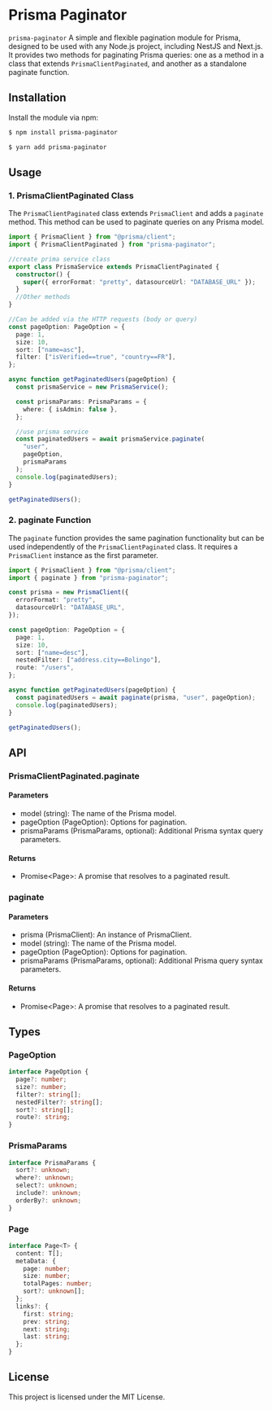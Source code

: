 # Prisma Paginator

`prisma-paginator` A simple and flexible pagination module for Prisma, designed to be used with any Node.js project, including NestJS and Next.js. It provides two methods for paginating Prisma queries: one as a method in a class that extends `PrismaClientPaginated`, and another as a standalone paginate function.

## Installation

Install the module via npm:

```bash
$ npm install prisma-paginator
```

```bash
$ yarn add prisma-paginator
```

## Usage

### 1. PrismaClientPaginated Class

The `PrismaClientPaginated` class extends `PrismaClient` and adds a `paginate` method. This method can be used to paginate queries on any Prisma model.

```ts
import { PrismaClient } from "@prisma/client";
import { PrismaClientPaginated } from "prisma-paginator";

//create prima service class
export class PrismaService extends PrismaClientPaginated {
  constructor() {
    super({ errorFormat: "pretty", datasourceUrl: "DATABASE_URL" });
  }
  //Other methods
}

//Can be added via the HTTP requests (body or query)
const pageOption: PageOption = {
  page: 1,
  size: 10,
  sort: ["name=asc"],
  filter: ["isVerified==true", "country==FR"],
};

async function getPaginatedUsers(pageOption) {
  const prismaService = new PrismaService();

  const prismaParams: PrismaParams = {
    where: { isAdmin: false },
  };

  //use prisma service
  const paginatedUsers = await prismaService.paginate(
    "user",
    pageOption,
    prismaParams
  );
  console.log(paginatedUsers);
}

getPaginatedUsers();
```

### 2. paginate Function

The `paginate` function provides the same pagination functionality but can be used independently of the `PrismaClientPaginated` class. It requires a `PrismaClient` instance as the first parameter.

```ts
import { PrismaClient } from "@prisma/client";
import { paginate } from "prisma-paginator";

const prisma = new PrismaClient({
  errorFormat: "pretty",
  datasourceUrl: "DATABASE_URL",
});

const pageOption: PageOption = {
  page: 1,
  size: 10,
  sort: ["name=desc"],
  nestedFilter: ["address.city==Bolingo"],
  route: "/users",
};

async function getPaginatedUsers(pageOption) {
  const paginatedUsers = await paginate(prisma, "user", pageOption);
  console.log(paginatedUsers);
}

getPaginatedUsers();
```

## API

### PrismaClientPaginated.paginate

#### Parameters

- model (string): The name of the Prisma model.
- pageOption (PageOption): Options for pagination.
- prismaParams (PrismaParams, optional): Additional Prisma syntax query parameters.

#### Returns

- Promise<Page<T>>: A promise that resolves to a paginated result.

### paginate

#### Parameters

- prisma (PrismaClient): An instance of PrismaClient.
- model (string): The name of the Prisma model.
- pageOption (PageOption): Options for pagination.
- prismaParams (PrismaParams, optional): Additional Prisma query syntax parameters.

#### Returns

- Promise<Page<T>>: A promise that resolves to a paginated result.

## Types

### PageOption

```ts
interface PageOption {
  page?: number;
  size?: number;
  filter?: string[];
  nestedFilter?: string[];
  sort?: string[];
  route?: string;
}
```

### PrismaParams

```ts
interface PrismaParams {
  sort?: unknown;
  where?: unknown;
  select?: unknown;
  include?: unknown;
  orderBy?: unknown;
}
```

### Page

```ts
interface Page<T> {
  content: T[];
  metaData: {
    page: number;
    size: number;
    totalPages: number;
    sort?: unknown[];
  };
  links?: {
    first: string;
    prev: string;
    next: string;
    last: string;
  };
}
```

## License

This project is licensed under the MIT License.

